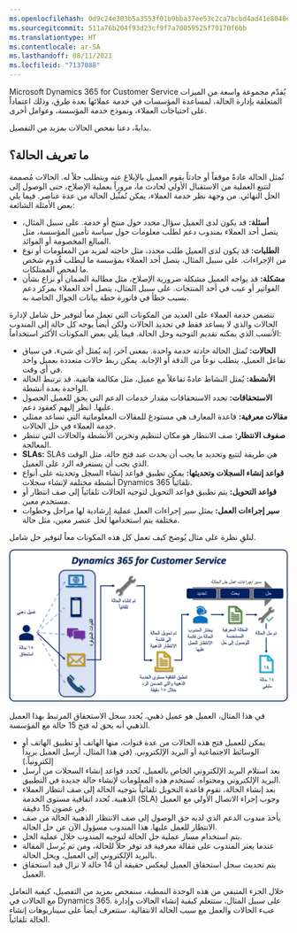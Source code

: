 ```yaml
---
ms.openlocfilehash: 0d9c24e303b5a3553f01b9bba37ee53c2ca7bcbd4ad41e8048ea5b4179c0780c
ms.sourcegitcommit: 511a76b204f93d23cf9f7a70059525f79170f6bb
ms.translationtype: HT
ms.contentlocale: ar-SA
ms.lasthandoff: 08/11/2021
ms.locfileid: "7137088"
---
```

Microsoft Dynamics 365 for Customer Service يُقدّم مجموعة واسعة من الميزات المتعلقة بإدارة الحالة، لمساعدة المؤسسات في خدمة عملائها بعدة طرق، وذلك اعتماداً على احتياجات العملاء، ونموذج خدمة المؤسسة، وعوامل أخرى.

بدايةً، دعنا نفحص الحالات بمزيد من التفصيل.

## <a name="whats-a-case"></a>ما تعريف الحالة؟

تُمثل الحالة عادةً موقفاً أو حادثاً يقوم العميل بالإبلاغ عنه ويتطلب حلاً له. الحالات مُصممة لتتبع العملية من الاستقبال الأولي لحادث ما، مروراً بعملية الإصلاح، حتى الوصول إلى الحل النهائي. من وجهة نظر خدمة العملاء، يمكن تُمثّيل الحالة من عدة عناصر. فيما يلي بعض الأمثلة الشائعة:

- **أسئلة:** قد يكون لدى العميل سؤال محدد حول منتج أو خدمة. على سبيل المثال، يتصل أحد العملاء بمندوب دعم لطلب معلومات حول سياسة تأمين المؤسسة، مثل المبالغ المخصومة أو الفوائد.
- **الطلبات:** قد يكون لدى العميل طلب محدد، مثل حاجته لمزيد من المعلومات أو نوع من الإجراءات. على سبيل المثال، يتصل أحد العملاء بمؤسسة ما ليطلب قُدوم شخص ما لفحص الممتلكات.
- **مشكلة:** قد يواجه العميل مشكلة ضرورية الإصلاح، مثل مطالبة الضمان أو نزاع بشأن الفواتير أو عيب في أحد المنتجات. على سبيل المثال، يتصل أحد العملاء بمركز دعم بسبب خطأ في فاتورة خطة بيانات الجوال الخاصة به.

تتضمن خدمة العملاء على العديد من المكونات التي تعمل معاً لتوفير حل شامل لإدارة الحالات والذي لا يساعد فقط في تحديد الحالات ولكن أيضاً يوجه كل حالة إلى المندوب الأنسب الذي يمكنه تقديم التوجيه وحل الحالة. فيما يلي بعض المكونات الأكثر استخداماً:

- **الحالات:** تُمثل الحالة حادثة خدمة واحدة. بمعنى آخر، إنه يُمثل أي شيء، في سياق تفاعل العميل، يتطلب نوعاً من الدقة أو الإجابة. يمكن ربط حالات متعددة بعميل واحد في أي وقت.
- **الأنشطة:** يُمثل النشاط عادةً تفاعلاً مع عميل، مثل مكالمة هاتفية. قد ترتبط الحالة الواحدة بعدة أنشطة.
- **الاستحقاقات:** تحدد الاستحقاقات مقدار خدمات الدعم التي يحق للعميل الحصول عليها. انظر إليهم كعقود دعم.
- **مقالات معرفية:** قاعدة المعارف هي مستودع للمقالات المعلوماتية التي تساعد ممثلي خدمة العملاء في حل الحالات.
- **صفوف الانتظار:** صف الانتظار هو مكان لتنظيم وتخزين الأنشطة والحالات التي تنتظر المعالجة.
- **SLAs:** SLAs هي طريقة لتتبع وتحديد ما يجب أن يحدث عند فتح حالة، مثل الوقت الذي يجب أن يستغرقه الرد على العميل.
- **قواعد إنشاء السجلات وتحديثها:** يمكن تطبيق قواعد إنشاء السجل وتحديثه على أنواع أنشطة مختلفة لإنشاء سجلات Dynamics 365 تلقائياً.
- **قواعد التحويل:** يتم تطبيق قواعد التحويل لتوجيه الحالات تلقائياً إلى صف انتظار أو مستخدم معين.
- **سير إجراءات العمل:** يمثل سير إجراءات العمل عملية إرشادية لها مراحل وخطوات مختلفة يتم استخدامها لحل عنصر معين، مثل حالة.

لنلقِ نظرة على مثال يُوضح كيف تعمل كل هذه المكونات معاً لتوفير حل شامل.

![مكونات حل إدارة الحالة](../media/cm_unit1_1.png)

في هذا المثال، العميل هو عميل ذهبي. يُحدد سجل الاستحقاق المرتبط بهذا العميل الذهبي أنه يحق له فتح 15 حالة مع المؤسسة.

- يمكن للعميل فتح هذه الحالات من عدة قنوات، منها الهاتف أو تطبيق الهاتف أو الوسائط الاجتماعية أو البريد الإلكتروني. (في هذا المثال، أرسل العميل بريداً إلكترونياً.)
- بعد استلام البريد الإلكتروني الخاص بالعميل، تُحدد قواعد إنشاء السجلات من أرسل البريد الإلكتروني ومحتواه. تُستخدم هذه المعلومات لإنشاء حالة جديدة في التطبيق.
- بعد إنشاء الحالة، تقوم قاعدة التحويل تلقائياً بتوجيه الحالة إلى صف انتظار العملاء الذهبية. تُحدد اتفاقية مستوى الخدمة (SLA) وجوب إجراء الاتصال الأولي مع العميل في غضون 15 دقيقة.
- يأخذ مندوب الدعم الذي لديه حق الوصول إلى صف الانتظار الذهبية الحالة من صف الانتظار للعمل عليها. هذا المندوب مسؤول الآن عن حل الحالة.
- يتم استخدام مسار عملية حل الحالة لتوجيه المندوب خلال عملية الحل.
- عندما يعثر المندوب على مقالة معرفية قد توفر حلاً للحالة، ومن ثم يُرسل المقالة بالبريد الإلكتروني إلى العميل، ويحل الحالة.
- يتم تحديث سجل استحقاق العميل ليعكس حقيقة أن 14 حالة لا تزال قيد استحقاق العميل.

خلال الجزء المتبقي من هذه الوحدة النمطية، سنفحص بمزيد من التفصيل، كيفية التعامل مع الحالات في Dynamics 365. على سبيل المثال، ستتعلم كيفية إنشاء الحالات وإدارة عبء الحالات والعمل مع سبب الحالة الانتقالية. ستتعرف أيضاً على سيناريوهات إنشاء الحالة تلقائياً.
